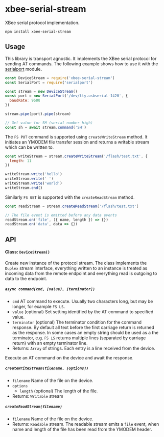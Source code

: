# xbee-serial-stream

XBee serial protocol implementation.

    npm install xbee-serial-stream

## Usage

This library is transport agnostic. It implements the XBee serial protocol for sending AT commands. The following example shows how to use it with the [serialport](https://serialport.io) module.

```javascript
const DeviceStream = require('xbee-serial-stream')
const SerialPort = require('serialport')

const stream = new DeviceStream()
const port = new SerialPort('/dev/tty.usbserial-1420', {
  baudRate: 9600
})

stream.pipe(port).pipe(stream)

// Get value for SH (serial number high)
const sh = await stream.command('SH')
```

The `FS PUT` command is supported using `createWriteStream` method. It initiates an YMODEM file transfer session and returns a writable stream which can be written to.

```javascript
const writeStream = stream.createWriteStream('/flash/test.txt', {
  length: 11
})

writeStream.write('hello')
writeStream.write(' ')
writeStream.write('world')
writeStream.end()
```

Similarly `FS GET` is supported with the `createReadStream` method.

```javascript
const readStream = stream.createReadStream('/flash/test.txt')

// The file event is emitted before any data events
readStream.on('file', ({ name, length }) => {})
readStream.on('data', data => {})
```

## API

#### Class: `DeviceStream()`

Create new instance of the protocol stream. The class implements the `Duplex` stream interface, everything written to an instance is treated as incoming data from the remote endpoint and everything read is outgoing to data to the endpoint.

##### `async command(cmd, [value], [terminator])`

- `cmd` AT command to execute. Usually two characters long, but may be longer, for example `FS LS`.
- `value` (optional) Set setting identified by the AT command to specified value.
- `terminator` (optional) The terminator condition for the command response. By default all text before the first carriage return is returned as the response. In some cases an empty string should be used as a the terminator, e.g. `FS LS` returns multiple lines (separated by carriage return) with an empty terminator line.
- Returns: `Array` of strings. Each entry is a line received from the device.

Execute an AT command on the device and await the response.

##### `createWriteStream(filename, [options])`

- `filename` Name of the file on the device.
- `options`
  - `length` (optional) The length of the file.
- Returns: `Writable` stream

##### `createReadStream(filename)`

- `filename` Name of the file on the device.
- Returns: `Readable` stream. The readable stream emits a `file` event, when name and length of the file has been read from the YMODEM header.
